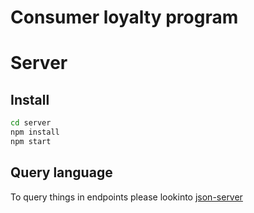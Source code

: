 # Consumer loyalty program 



# Server

## Install

```bash
cd server
npm install
npm start
```

## Query language

To query things in endpoints please lookinto
[json-server](https://github.com/typicode/json-server)

